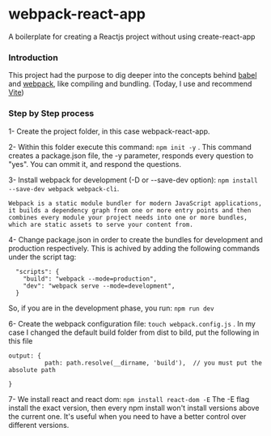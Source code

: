 # webpack-react-app
A boilerplate for creating a Reactjs project without using create-react-app


### Introduction
  This project had the purpose to dig deeper into the concepts behind [babel](https://babeljs.io/) and [webpack](https://webpack.js.org/), like compiling and bundling. (Today, I use and recommend [Vite](https://vitejs.dev/)) 
  

### Step by Step process

1- Create the project folder, in this case webpack-react-app.

2- Within this folder execute this command: ```npm init -y``` .
  This command creates a package.json file, the -y parameter, responds every question to "yes". You can ommit it, and respond the questions.
  
3- Install webpack for development (-D or --save-dev option): ```npm install --save-dev webpack webpack-cli```.
  
  `Webpack is a static module bundler for modern JavaScript applications, it builds a dependency graph from one or more entry points and then combines every module your project needs into one or more bundles, which are static assets to serve your content from.
`

4- Change package.json in order to create the bundles for development and production respectively. This is achived by adding the following commands under the script tag:
```
  "scripts": {
    "build": "webpack --mode=production",
    "dev": "webpack serve --mode=development",    
  }
  ```
  
  So, if you are in the development phase, you run: ``` npm run dev ```
  
  6- Create the webpack configuration file: ``` touch webpack.config.js ``` .
  In my case I changed the default build folder from dist to bild, put the following in this file
  ```
  output: {
        	path: path.resolve(__dirname, 'build'),  // you must put the absolute path
     
  }
  ```
  7- We install react and react dom: ``` npm install react-dom -E ```
  The -E flag install the exact version, then every npm install won't install versions above the current one. It's useful when you need to have a better control over different versions.
  
